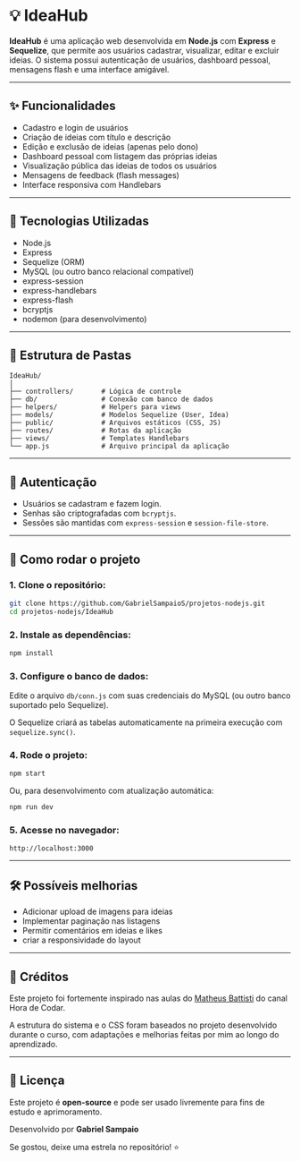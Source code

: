
# 💡 IdeaHub

**IdeaHub** é uma aplicação web desenvolvida em **Node.js** com **Express** e **Sequelize**, que permite aos usuários cadastrar, visualizar, editar e excluir ideias. O sistema possui autenticação de usuários, dashboard pessoal, mensagens flash e uma interface amigável.

---

## ✨ Funcionalidades

- Cadastro e login de usuários
- Criação de ideias com título e descrição
- Edição e exclusão de ideias (apenas pelo dono)
- Dashboard pessoal com listagem das próprias ideias
- Visualização pública das ideias de todos os usuários
- Mensagens de feedback (flash messages)
- Interface responsiva com Handlebars

---

## 🚀 Tecnologias Utilizadas

- Node.js
- Express
- Sequelize (ORM)
- MySQL (ou outro banco relacional compatível)
- express-session
- express-handlebars
- express-flash
- bcryptjs
- nodemon (para desenvolvimento)

---

## 📁 Estrutura de Pastas

```
IdeaHub/
│
├── controllers/       # Lógica de controle
├── db/                # Conexão com banco de dados
├── helpers/           # Helpers para views
├── models/            # Modelos Sequelize (User, Idea)
├── public/            # Arquivos estáticos (CSS, JS)
├── routes/            # Rotas da aplicação
├── views/             # Templates Handlebars
└── app.js             # Arquivo principal da aplicação
```

---

## 🔑 Autenticação

- Usuários se cadastram e fazem login.
- Senhas são criptografadas com `bcryptjs`.
- Sessões são mantidas com `express-session` e `session-file-store`.

---

## 📝 Como rodar o projeto

### 1. Clone o repositório:

```bash
git clone https://github.com/GabrielSampaioS/projetos-nodejs.git
cd projetos-nodejs/IdeaHub
```

### 2. Instale as dependências:

```bash
npm install
```

### 3. Configure o banco de dados:

Edite o arquivo `db/conn.js` com suas credenciais do MySQL (ou outro banco suportado pelo Sequelize).

O Sequelize criará as tabelas automaticamente na primeira execução com `sequelize.sync()`.

### 4. Rode o projeto:

```bash
npm start
```

Ou, para desenvolvimento com atualização automática:

```bash
npm run dev
```

### 5. Acesse no navegador:

```
http://localhost:3000
```

---

## 🛠️ Possíveis melhorias

- Adicionar upload de imagens para ideias
- Implementar paginação nas listagens
- Permitir comentários em ideias e likes
- criar a responsividade do layout

---

## 🙏 Créditos

Este projeto foi fortemente inspirado nas aulas do [Matheus Battisti](https://www.youtube.com/@MatheusBattisti) do canal Hora de Codar.

A estrutura do sistema e o CSS foram baseados no projeto desenvolvido durante o curso, com adaptações e melhorias feitas por mim ao longo do aprendizado.

---

## 📝 Licença

Este projeto é **open-source** e pode ser usado livremente para fins de estudo e aprimoramento.

Desenvolvido por **Gabriel Sampaio**  

Se gostou, deixe uma estrela no repositório! ⭐
